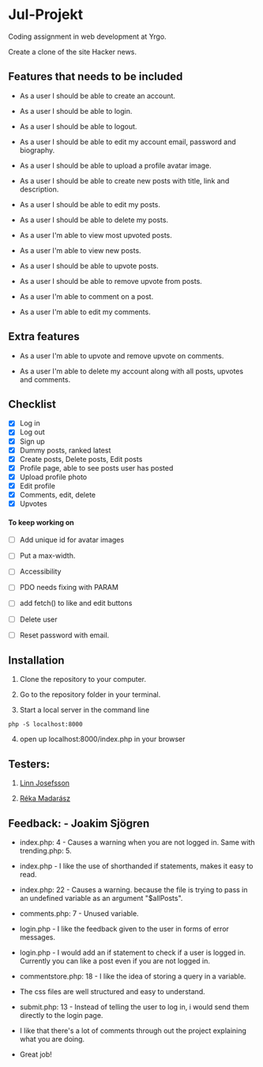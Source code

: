 # Jul-Projekt

Coding assignment in web development at Yrgo. </br>

Create a clone of the site Hacker news.



## Features that needs to be included

- As a user I should be able to create an account.

- As a user I should be able to login.

- As a user I should be able to logout.

- As a user I should be able to edit my account email, password and biography.

- As a user I should be able to upload a profile avatar image.

- As a user I should be able to create new posts with title, link and description.

- As a user I should be able to edit my posts.

- As a user I should be able to delete my posts.

- As a user I'm able to view most upvoted posts.

- As a user I'm able to view new posts.

- As a user I should be able to upvote posts.

- As a user I should be able to remove upvote from posts.

- As a user I'm able to comment on a post.

- As a user I'm able to edit my comments.

## Extra features
- As a user I'm able to upvote and remove upvote on comments.

- As a user I'm able to delete my account along with all posts, upvotes and comments.

## Checklist

- [x] Log in
- [x] Log out
- [x] Sign up
- [x] Dummy posts, ranked latest
- [x] Create posts, Delete posts, Edit posts
- [x] Profile page, able to see posts user has posted
- [x] Upload profile photo
- [x] Edit profile
- [x] Comments, edit, delete
- [x] Upvotes

#### To keep working on
- [ ] Add unique id for avatar images
- [ ] Put a max-width.
- [ ] Accessibility 
- [ ] PDO needs fixing with PARAM
- [ ] add fetch() to like and edit buttons


- [ ] Delete user
- [ ] Reset password with email.

## Installation 
1. Clone the repository to your computer.

2. Go to the repository folder in your terminal. 

3. Start a local server in the command line 

```
php -S localhost:8000
```

4. open up localhost:8000/index.php in your browser


## Testers:
1. [Linn Josefsson](https://github.com/LinnJosefsson)

2. [Réka Madarász](https://github.com/mreka91)


## Feedback: - Joakim Sjögren

- index.php: 4 - Causes a warning when you are not logged in. Same with trending.php: 5.

- index.php - I like the use of shorthanded if statements, makes it easy to read. 

- index.php: 22 - Causes a warning. because the file is trying to pass in an undefined variable as an argument "$allPosts".

- comments.php: 7 - Unused variable.

- login.php - I like the feedback given to the user in forms of error messages.

- login.php - I would add an if statement to check if a user is logged in. Currently you can like a post even if you are not logged in.

- commentstore.php: 18 - I like the idea of storing a query in a variable.

- The css files are well structured and easy to understand.

- submit.php: 13 - Instead of telling the user to log in, i would send them directly to the login page.

- I like that there's a lot of comments through out the project explaining what you are doing.
- Great job!
